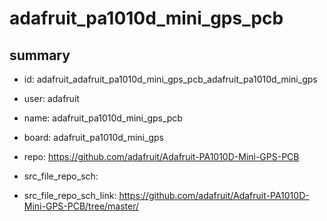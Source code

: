 # adafruit_pa1010d_mini_gps_pcb
 
## summary 
* id: adafruit_adafruit_pa1010d_mini_gps_pcb_adafruit_pa1010d_mini_gps
* user: adafruit
* name: adafruit_pa1010d_mini_gps_pcb
* board: adafruit_pa1010d_mini_gps
* repo: https://github.com/adafruit/Adafruit-PA1010D-Mini-GPS-PCB



* src_file_repo_sch: 
* src_file_repo_sch_link: https://github.com/adafruit/Adafruit-PA1010D-Mini-GPS-PCB/tree/master/






